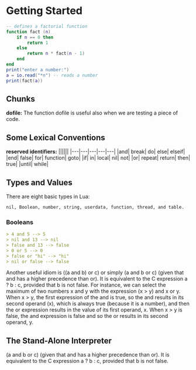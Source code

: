 # Getting Started #

```lua
-- defines a factorial function
function fact (n)
    if n == 0 then
        return 1
    else
        return n * fact(n - 1)
    end
end
print("enter a number:")
a = io.read("*n") -- reads a number
print(fact(a))
```

## Chunks ##

**dofile:** The function dofile is useful also when we are testing a piece of code.

## Some Lexical Conventions ##

**reserved identifiers:**
||||||
|---|---|---|---|---|
|and| break| do| else| elseif|
|end| false| for| function| goto|
|if| in| local| nil| not|
|or| repeat| return| then| true|
|until| while|

## Types and Values ##

There are eight basic types in Lua:

```markdown
nil, Boolean, number, string, userdata, function, thread, and table.
```

### Booleans ###

```markdown
> 4 and 5 --> 5
> nil and 13 --> nil
> false and 13 --> false
> 0 or 5 --> 0
> false or "hi" --> "hi"
> nil or false --> false
```

Another useful idiom is ((a and b) or c) or simply (a and b or c) (given that and has a higher precedence than or). It is equivalent to the C expression a ? b : c, provided that b is not false. For instance, we can select the maximum of two numbers x and y with the expression (x > y) and x or y. When x > y, the first expression of the and is true, so the and results in its second operand (x), which is always true (because it is a number), and then the or expression results in the value of its first operand, x. When x > y is false, the and expression is false and so the or results in its second operand, y.

## The Stand-Alone Interpreter ##

(a and b or c) (given that and has a higher precedence than or). It is equivalent to the C expression a ? b : c, provided that b is not false.

